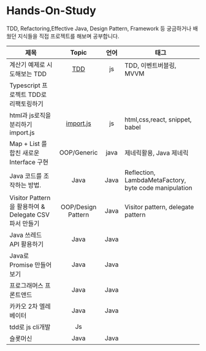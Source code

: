 # Hands-On-Study
TDD, Refactoring,Effective Java, Design Pattern, Framework 등 궁금하거나 배웠던 지식들을 직접 프로젝트를 해보며 공부합니다.

|  제목 | Topic  |  언어 | 태그 |
|-|:-:|:-:|-|
|  계산기 예제로 시도해보는 TDD|  [TDD](https://github.com/jiwoo-choi/Clean-Code-Study/tree/main/TDD/calculator) | js| TDD, 이벤트버블링, MVVM |
|  Typescript 프로젝트 TDD로 리팩토링하기 |  ||  |
| html과 js로직을 분리하기 import.js|  [import.js](https://github.com/jiwoo-choi/mini-coding-project/tree/main/Framework/import.js) | js| html,css,react, snippet, babel |
|  Map + List 를 합친 새로운 Interface 구현 | OOP/Generic | java | 제네릭활용, Java 제네릭 |
|  Java 코드를 조작하는 방법. | Java | Java | Reflection, LambdaMetaFactory, byte code manipulation  |
|  Visitor Pattern을 활용하여 & Delegate CSV파서 만들기| OOP/Design Pattern | Java | Visitor pattern, delegate pattern |
|  Java 쓰레드 API 활용하기 | Java | Java | |
|  Java로 Promise 만들어보기 | Java | Java | |
|  프로그래머스 프론트앤드 | Java | Java | |
|  카카오 2차 엘레베이터  | Java | Java | |
|  tdd로 js cli개발  | Js |  | |
|  슬롯머신 | Java | Java | |
